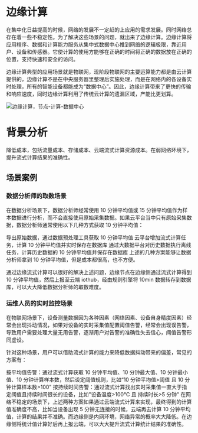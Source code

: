 # 边缘计算

在集中化日益提高的时候，网络的发展不一定赶的上应用的需求发展。同时网络总存在着一些不稳定性。为了解决这些场景的问题，就出来了边缘计算。边缘计算将应用程序、数据和计算能力服务从集中式数据中心推到网络的逻辑极限，靠近用户、设备和传感器。它使计算的使用方能够在正确的时间将正确的数据放在正确的位置，支持快速和安全的访问。

边缘计算典型的应用场景就是物联网，现阶段物联网的主要运算能力都是由云计算提供的，边缘计算不是在中央服务器里整理后实施处理，而是在网络内的各设备实时处理，所有的智能设备都能成为“数据中心”。因此，边缘计算带来了更快的传输和响应速度，同时边缘计算利用了传统云计算的遗漏区域，产能比更划算。

![边缘计算，节点-计算-数据中心](https://s2.ax1x.com/2019/10/03/uw7zd0.png)

# 背景分析

降低成本，包括流量成本、存储成本、云端流式计算资源成本。在弱网络环境下，提升流式计算结果的准确性。

## 场景案例

### 数据分析师的取数场景

在数据分析场景下，数据分析师经常使用 10 分钟平均值或 15 分钟平均值作为样本数据进行分析，而不会直接使用原始采集数据。如果云平台当中只有原始采集数据，数据分析师通常使用以下几种方式获取 10 分钟平均值：

导出原始数据，通过数据预处理工具获取 10 分钟平均值
云平台增加流式计算任务，计算 10 分钟平均值并实时保存在数据库
通过大数据平台对历史数据执行离线任务，计算历史数据的 10 分钟平均值并保存在数据库
上述的几种方案能够让数据分析师拿到 10 分钟平均值，但是成本都很高，也不方便。

通过边缘流式计算可以很好的解决上述问题，边缘节点在边缘侧通过流式计算得到 10 分钟平均值，然后上报至云端 iothub，经由规则引擎将 10min 数据转存到数据库，可以大大降低数据分析师的取数难度。

### 运维人员的实时监控场景

在物联网场景下，设备测量数据因为各种因素（网络因素、设备自身精度因素）经常会出现抖动情况，如果对设备的实时采集值配置阈值告警，经常会出现误告警，导致用户需要处理大量无用告警，逐渐用户对告警的准确性失去信心，阈值告警形同虚设。

针对这种场景，用户可以借助流式计算的能力来降低数据抖动带来的偏差，常见的方案有：

按平均值告警：通过流式计算获取 10 分钟平均值、10 分钟最大值、10 分钟最小值、10 分钟计算样本数，然后设定阈值规则，比如“10 分钟平均值>阈值 且 10 分钟计算样本数>100”
按持续时间告警：通过流式计算找出实时采集值一直大于指定阈值且持续时间很长的设备，比如"设备温度>100℃ 且 持续时长>5 分钟"
在网络不稳定的场景下，上述两种方案如果通过云端流式计算来实现，最终得到的计算值准确度不高，比如当设备出现 5 分钟无连接的时候，云端再去计算 10 分钟平均值，计算的结果并不准确。而边缘侧是内网环境，网络异常的概率大大降低。在边缘侧将统计值计算好后再上报云端，可以大大提升流式计算统计结果的准确性。
